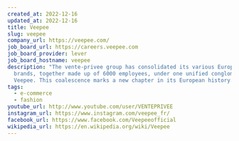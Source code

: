 ```yaml
---
created_at: 2022-12-16
updated_at: 2022-12-16
title: Veepee
slug: veepee
company_url: https://veepee.com/
job_board_url: https://careers.veepee.com
job_board_provider: lever
job_board_hostname: veepee
description: "The vente-privee group has consolidated its various European
  brands, together made up of 6000 employees, under one unified conglomerate:
  Veepee. This coalescence marks a new chapter in its European history."
tags:
  - e-commerce
  - fashion
youtube_url: http://www.youtube.com/user/VENTEPRIVEE
instagram_url: https://www.instagram.com/veepee_fr/
facebook_url: https://www.facebook.com/Veepeeofficial
wikipedia_url: https://en.wikipedia.org/wiki/Veepee
---
```

